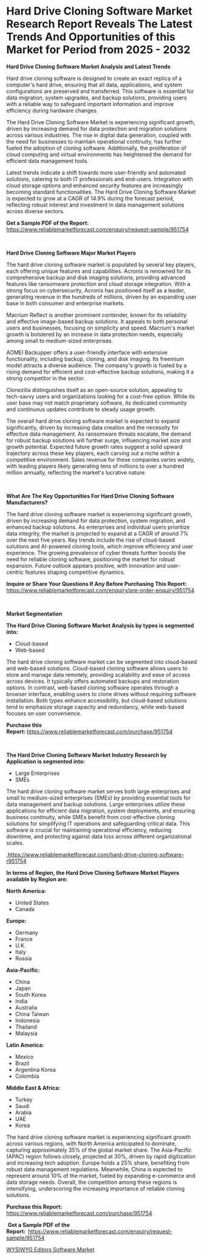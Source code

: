 <p><h1>Hard Drive Cloning Software Market Research Report Reveals The Latest Trends And Opportunities of this Market for Period from 2025 - 2032</h1></p><p><strong>Hard Drive Cloning Software Market Analysis and Latest Trends</strong></p>
<p><p>Hard drive cloning software is designed to create an exact replica of a computer's hard drive, ensuring that all data, applications, and system configurations are preserved and transferred. This software is essential for data migration, system upgrades, and backup solutions, providing users with a reliable way to safeguard important information and improve efficiency during hardware changes.</p><p>The Hard Drive Cloning Software Market is experiencing significant growth, driven by increasing demand for data protection and migration solutions across various industries. The rise in digital data generation, coupled with the need for businesses to maintain operational continuity, has further fueled the adoption of cloning software. Additionally, the proliferation of cloud computing and virtual environments has heightened the demand for efficient data management tools.</p><p>Latest trends indicate a shift towards more user-friendly and automated solutions, catering to both IT professionals and end-users. Integration with cloud storage options and enhanced security features are increasingly becoming standard functionalities. The Hard Drive Cloning Software Market is expected to grow at a CAGR of 14.9% during the forecast period, reflecting robust interest and investment in data management solutions across diverse sectors.</p></p>
<p><strong>Get a Sample PDF of the Report:&nbsp;</strong> <a href="https://www.reliablemarketforecast.com/enquiry/request-sample/951754?utm_campaign=3053&utm_medium=2&utm_source=Github&utm_content=ia&utm_term=06032025&utm_id=hard-drive-cloning-software">https://www.reliablemarketforecast.com/enquiry/request-sample/951754</a></p>
<p>&nbsp;</p>
<p><strong>Hard Drive Cloning Software Major Market Players</strong></p>
<p><p>The hard drive cloning software market is populated by several key players, each offering unique features and capabilities. Acronis is renowned for its comprehensive backup and disk imaging solutions, providing advanced features like ransomware protection and cloud storage integration. With a strong focus on cybersecurity, Acronis has positioned itself as a leader, generating revenue in the hundreds of millions, driven by an expanding user base in both consumer and enterprise markets.</p><p>Macrium Reflect is another prominent contender, known for its reliability and effective image-based backup solutions. It appeals to both personal users and businesses, focusing on simplicity and speed. Macrium's market growth is bolstered by an increase in data protection needs, especially among small to medium-sized enterprises.</p><p>AOMEI Backupper offers a user-friendly interface with extensive functionality, including backup, cloning, and disk imaging. Its freemium model attracts a diverse audience. The company's growth is fueled by a rising demand for efficient and cost-effective backup solutions, making it a strong competitor in the sector.</p><p>Clonezilla distinguishes itself as an open-source solution, appealing to tech-savvy users and organizations looking for a cost-free option. While its user base may not match proprietary software, its dedicated community and continuous updates contribute to steady usage growth.</p><p>The overall hard drive cloning software market is expected to expand significantly, driven by increasing data creation and the necessity for effective data management. As ransomware threats escalate, the demand for robust backup solutions will further surge, influencing market size and growth potential. Expected future growth rates suggest a solid upward trajectory across these key players, each carving out a niche within a competitive environment. Sales revenue for these companies varies widely, with leading players likely generating tens of millions to over a hundred million annually, reflecting the market's lucrative nature.</p></p>
<p>&nbsp;</p>
<p><strong>What Are The Key Opportunities For Hard Drive Cloning Software Manufacturers?</strong></p>
<p><p>The hard drive cloning software market is experiencing significant growth, driven by increasing demand for data protection, system migration, and enhanced backup solutions. As enterprises and individual users prioritize data integrity, the market is projected to expand at a CAGR of around 7% over the next five years. Key trends include the rise of cloud-based solutions and AI-powered cloning tools, which improve efficiency and user experience. The growing prevalence of cyber threats further boosts the need for reliable cloning software, positioning the market for robust expansion. Future outlook appears positive, with innovation and user-centric features shaping competitive dynamics.</p></p>
<p><strong>Inquire or Share Your Questions If Any Before Purchasing This Report:</strong> <a href="https://www.reliablemarketforecast.com/enquiry/pre-order-enquiry/951754?utm_campaign=3053&utm_medium=2&utm_source=Github&utm_content=ia&utm_term=06032025&utm_id=hard-drive-cloning-software">https://www.reliablemarketforecast.com/enquiry/pre-order-enquiry/951754</a></p>
<p>&nbsp;</p>
<p><strong>Market Segmentation</strong></p>
<p><strong>The Hard Drive Cloning Software Market Analysis by types is segmented into:</strong></p>
<p><ul><li>Cloud-based</li><li>Web-based</li></ul></p>
<p><p>The hard drive cloning software market can be segmented into cloud-based and web-based solutions. Cloud-based cloning software allows users to store and manage data remotely, providing scalability and ease of access across devices. It typically offers automated backups and restoration options. In contrast, web-based cloning software operates through a browser interface, enabling users to clone drives without requiring software installation. Both types enhance accessibility, but cloud-based solutions tend to emphasize storage capacity and redundancy, while web-based focuses on user convenience.</p></p>
<p><strong>Purchase this Report:&nbsp;</strong><a href="https://www.reliablemarketforecast.com/purchase/951754?utm_campaign=3053&utm_medium=2&utm_source=Github&utm_content=ia&utm_term=06032025&utm_id=hard-drive-cloning-software">https://www.reliablemarketforecast.com/purchase/951754</a></p>
<p>&nbsp;</p>
<p><strong>The Hard Drive Cloning Software Market Industry Research by Application is segmented into:</strong></p>
<p><ul><li>Large Enterprises</li><li>SMEs</li></ul></p>
<p><p>The hard drive cloning software market serves both large enterprises and small to medium-sized enterprises (SMEs) by providing essential tools for data management and backup solutions. Large enterprises utilize these applications for efficient data migration, system deployments, and ensuring business continuity, while SMEs benefit from cost-effective cloning solutions for simplifying IT operations and safeguarding critical data. This software is crucial for maintaining operational efficiency, reducing downtime, and protecting against data loss across different organizational scales.</p></p>
<p><a href="https://www.reliablemarketforecast.com/hard-drive-cloning-software-r951754?utm_campaign=3053&utm_medium=2&utm_source=Github&utm_content=ia&utm_term=06032025&utm_id=hard-drive-cloning-software">&nbsp;https://www.reliablemarketforecast.com/hard-drive-cloning-software-r951754</a></p>
<p><strong>In terms of Region, the Hard Drive Cloning Software Market Players available by Region are:</strong></p>
<p>
    <p> <strong> North America: </strong>
        <ul>
            <li>United States</li>
            <li>Canada</li>
        </ul>
        </p> 
    <p> <strong> Europe: </strong>
        <ul>
            <li>Germany</li>
            <li>France</li>
            <li>U.K.</li>
            <li>Italy</li>
            <li>Russia</li>
        </ul>
        </p> 
    <p> <strong> Asia-Pacific: </strong>
        <ul>
            <li>China</li>
            <li>Japan</li>
            <li>South Korea</li>
            <li>India</li>
            <li>Australia</li>
            <li>China Taiwan</li>
            <li>Indonesia</li>
            <li>Thailand</li>
            <li>Malaysia</li>
        </ul>
        </p> 
    <p> <strong> Latin America: </strong>
        <ul>
            <li>Mexico</li>
            <li>Brazil</li>
            <li>Argentina Korea</li>
            <li>Colombia</li>
        </ul>
        </p> 
    <p> <strong> Middle East & Africa: </strong>
        <ul>
            <li>Turkey</li>
            <li>Saudi</li>
            <li>Arabia</li>
            <li>UAE</li>
            <li>Korea</li>
        </ul>
    </p>
    </p>
<p><p>The hard drive cloning software market is experiencing significant growth across various regions, with North America anticipated to dominate, capturing approximately 35% of the global market share. The Asia-Pacific (APAC) region follows closely, projected at 30%, driven by rapid digitization and increasing tech adoption. Europe holds a 25% share, benefiting from robust data management regulations. Meanwhile, China is expected to represent around 10% of the market, fueled by expanding e-commerce and data storage needs. Overall, the competition among these regions is intensifying, underscoring the increasing importance of reliable cloning solutions.</p></p>
<p><strong>Purchase this Report: </strong><a href="https://www.reliablemarketforecast.com/purchase/951754?utm_campaign=3053&utm_medium=2&utm_source=Github&utm_content=ia&utm_term=06032025&utm_id=hard-drive-cloning-software">https://www.reliablemarketforecast.com/purchase/951754</a></p>
<p>&nbsp;<strong>Get a Sample PDF of the Report:&nbsp;&nbsp;</strong><a href="https://www.reliablemarketforecast.com/enquiry/request-sample/951754?utm_campaign=3053&utm_medium=2&utm_source=Github&utm_content=ia&utm_term=06032025&utm_id=hard-drive-cloning-software">https://www.reliablemarketforecast.com/enquiry/request-sample/951754</a></p>
<p><strong></strong></p>
<p><p><a href="https://github.com/viipposahko25/Market-Research-Report-List-1/blob/main/wysiwyg-editors-software-market.md?utm_campaign=3053&utm_medium=2&utm_source=Github&utm_content=ia&utm_term=06032025&utm_id=hard-drive-cloning-software">WYSIWYG Editors Software Market</a></p></p>